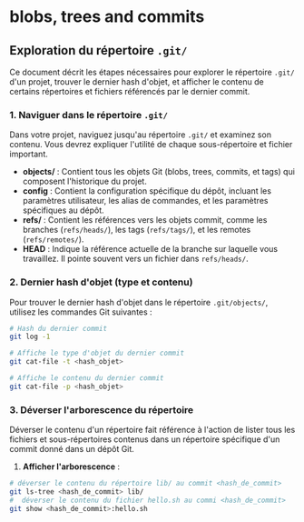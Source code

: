 # blobs, trees and commits

## Exploration du répertoire `.git/`

Ce document décrit les étapes nécessaires pour explorer le répertoire `.git/` d'un projet, trouver le dernier hash d'objet, et afficher le contenu de certains répertoires et fichiers référencés par le dernier commit.

### 1. Naviguer dans le répertoire `.git/`

Dans votre projet, naviguez jusqu'au répertoire `.git/` et examinez son contenu. Vous devrez expliquer l'utilité de chaque sous-répertoire et fichier important.

- **objects/** : Contient tous les objets Git (blobs, trees, commits, et tags) qui composent l'historique du projet.
- **config** : Contient la configuration spécifique du dépôt, incluant les paramètres utilisateur, les alias de commandes, et les paramètres spécifiques au dépôt.
- **refs/** : Contient les références vers les objets commit, comme les branches (`refs/heads/`), les tags (`refs/tags/`), et les remotes (`refs/remotes/`).
- **HEAD** : Indique la référence actuelle de la branche sur laquelle vous travaillez. Il pointe souvent vers un fichier dans `refs/heads/`.

### 2. Dernier hash d'objet (type et contenu)

Pour trouver le dernier hash d'objet dans le répertoire `.git/objects/`, utilisez les commandes Git suivantes :
```sh
# Hash du dernier commit
git log -1

# Affiche le type d'objet du dernier commit
git cat-file -t <hash_objet>

# Affiche le contenu du dernier commit
git cat-file -p <hash_objet>
```

### 3. Déverser l'arborescence du répertoire

Déverser le contenu d'un répertoire fait référence à l'action de lister tous les fichiers et sous-répertoires contenus dans un répertoire spécifique d'un commit donné dans un dépôt Git.

1. **Afficher l'arborescence** :
```sh
# déverser le contenu du répertoire lib/ au commit <hash_de_commit>
git ls-tree <hash_de_commit> lib/
#  déverser le contenu du fichier hello.sh au commi <hash_de_commit>
git show <hash_de_commit>:hello.sh
```

